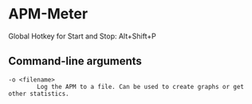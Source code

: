 ﻿APM-Meter
=========

Global Hotkey for Start and Stop: Alt+Shift+P


Command-line arguments
----------------------
	-o <filename>
			Log the APM to a file. Can be used to create graphs or get other statistics.